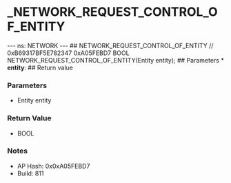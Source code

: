 # _NETWORK_REQUEST_CONTROL_OF_ENTITY

--- ns: NETWORK --- ## NETWORK_REQUEST_CONTROL_OF_ENTITY  // 0xB69317BF5E782347 0xA05FEBD7 BOOL NETWORK_REQUEST_CONTROL_OF_ENTITY(Entity entity);   ## Parameters * **entity**:  ## Return value

### Parameters
* Entity entity

### Return Value
* BOOL

### Notes
* AP Hash: 0x0xA05FEBD7
* Build: 811

